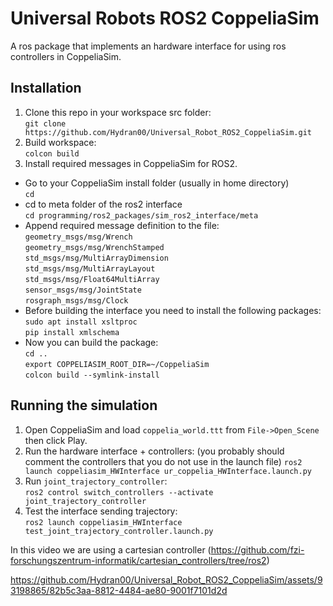 # Universal Robots ROS2 CoppeliaSim
A ros package that implements an hardware interface for using ros controllers in CoppeliaSim.
## Installation
1. Clone this repo in your workspace src folder:  
    ``git clone https://github.com/Hydran00/Universal_Robot_ROS2_CoppeliaSim.git``
2. Build workspace:  
   ``colcon build``
3. Install required messages in CoppeliaSim for ROS2.  
  - Go to your CoppeliaSim install folder (usually in home directory)  
    ``cd``  
  - cd to meta folder of the ros2 interface  
    ``cd programming/ros2_packages/sim_ros2_interface/meta``  
  - Append required message definition to the file:  
    ``geometry_msgs/msg/Wrench``  
    ``geometry_msgs/msg/WrenchStamped``  
    ``std_msgs/msg/MultiArrayDimension``  
    ``std_msgs/msg/MultiArrayLayout``  
    ``std_msgs/msg/Float64MultiArray``  
    ``sensor_msgs/msg/JointState``  
    ``rosgraph_msgs/msg/Clock``  
  - Before building the interface you need to install the following packages:  
  	``sudo apt install xsltproc``  
	``pip install xmlschema``  
  - Now you can build the package:  
      ``cd ..``  
      ``export COPPELIASIM_ROOT_DIR=~/CoppeliaSim``  
      ``colcon build --symlink-install``
## Running the simulation  
1. Open CoppeliaSim and load ``coppelia_world.ttt`` from ``File->Open_Scene`` then click Play. 
2. Run the hardware interface + controllers:  (you probably should comment the controllers that you do not use in the launch file)
  ``ros2 launch coppeliasim_HWInterface ur_coppelia_HWInterface.launch.py``
3. Run ``joint_trajectory_controller``:  
  ``ros2 control switch_controllers --activate joint_trajectory_controller``
4. Test the interface sending trajectory:  
  ``ros2 launch coppeliasim_HWInterface test_joint_trajectory_controller.launch.py``


In this video we are using a cartesian controller (https://github.com/fzi-forschungszentrum-informatik/cartesian_controllers/tree/ros2)

https://github.com/Hydran00/Universal_Robot_ROS2_CoppeliaSim/assets/93198865/82b5c3aa-8812-4484-ae80-9001f7101d2d


